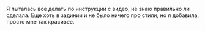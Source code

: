 Я пыталась все делать по инструкции с видео, не знаю правильно ли сделала. Еще хоть в задинии и не было ничего про стили, но я добавила, просто мне так красивее.